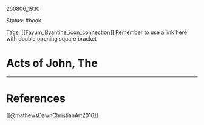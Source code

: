 
250806_1930

Status: #book

Tags:  [[Fayum_Byantine_icon_connection]]
Remember to use a link here with double opening square bracket
# Acts of John, The



---
# References
[[@mathewsDawnChristianArt2016]]
